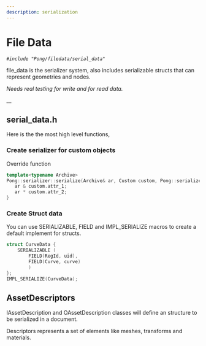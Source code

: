 ```yaml
---
description: serialization
---
```


# File Data

_`#include "Pong/filedata/serial_data"`_

file\_data is the serializer system, also includes serializable structs that can represent geometries and nodes.

_Needs real testing for write and for read data._

__

## serial\_data.h

Here is the the most high level functions,&#x20;

### Create serializer for custom objects

Override function&#x20;

```cpp
template<typename Archive>
Pong::serializer::serialize(Archive& ar, Custom custom, Pong::serializer::Version version) {
   ar & custom.attr_1;
   ar * custom.attr_2;
}

```

### Create Struct data

You can use SERIALIZABLE, FIELD and IMPL\_SERIALIZE macros to create a default implement for structs.

```cpp
struct CurveData {    
    SERIALIZABLE (            
        FIELD(RegId, uid),            
        FIELD(Curve, curve)    
        )
};
IMPL_SERIALIZE(CurveData);
```

## AssetDescriptors

IAssetDescription and OAssetDescription classes will define an structure to be serialized in a document.

Descriptors represents a set of elements like meshes, transforms and materials.

